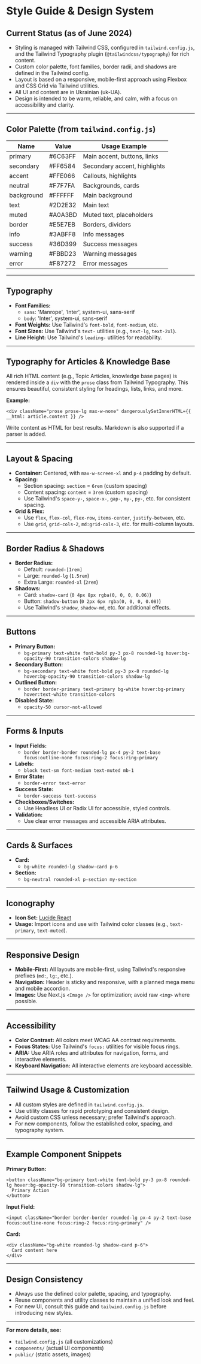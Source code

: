 # Style Guide & Design System

## Current Status (as of June 2024)
- Styling is managed with Tailwind CSS, configured in `tailwind.config.js`, and the Tailwind Typography plugin (`@tailwindcss/typography`) for rich content.
- Custom color palette, font families, border radii, and shadows are defined in the Tailwind config.
- Layout is based on a responsive, mobile-first approach using Flexbox and CSS Grid via Tailwind utilities.
- All UI and content are in Ukrainian (uk-UA).
- Design is intended to be warm, reliable, and calm, with a focus on accessibility and clarity.

---

## Color Palette (from `tailwind.config.js`)

| Name       | Value      | Usage Example                |
|------------|------------|-----------------------------|
| primary    | #6C63FF    | Main accent, buttons, links  |
| secondary  | #FF6584    | Secondary accent, highlights |
| accent     | #FFE066    | Callouts, highlights         |
| neutral    | #F7F7FA    | Backgrounds, cards           |
| background | #FFFFFF    | Main background              |
| text       | #2D2E32    | Main text                    |
| muted      | #A0A3BD    | Muted text, placeholders     |
| border     | #E5E7EB    | Borders, dividers            |
| info       | #3ABFF8    | Info messages                |
| success    | #36D399    | Success messages             |
| warning    | #FBBD23    | Warning messages             |
| error      | #F87272    | Error messages               |

---

## Typography
- **Font Families:**
  - `sans`: 'Manrope', 'Inter', system-ui, sans-serif
  - `body`: 'Inter', system-ui, sans-serif
- **Font Weights:** Use Tailwind's `font-bold`, `font-medium`, etc.
- **Font Sizes:** Use Tailwind's `text-` utilities (e.g., `text-lg`, `text-2xl`).
- **Line Height:** Use Tailwind's `leading-` utilities for readability.

---

## Typography for Articles & Knowledge Base

All rich HTML content (e.g., Topic Articles, knowledge base pages) is rendered inside a `div` with the `prose` class from Tailwind Typography. This ensures beautiful, consistent styling for headings, lists, links, and more.

**Example:**
```tsx
<div className="prose prose-lg max-w-none" dangerouslySetInnerHTML={{ __html: article.content }} />
```

Write content as HTML for best results. Markdown is also supported if a parser is added.

---

## Layout & Spacing
- **Container:** Centered, with `max-w-screen-xl` and `p-4` padding by default.
- **Spacing:**
  - Section spacing: `section` = `6rem` (custom spacing)
  - Content spacing: `content` = `3rem` (custom spacing)
  - Use Tailwind's `space-y-`, `space-x-`, `gap-`, `my-`, `py-`, etc. for consistent spacing.
- **Grid & Flex:**
  - Use `flex`, `flex-col`, `flex-row`, `items-center`, `justify-between`, etc.
  - Use `grid`, `grid-cols-2`, `md:grid-cols-3`, etc. for multi-column layouts.

---

## Border Radius & Shadows
- **Border Radius:**
  - Default: `rounded-[1rem]`
  - Large: `rounded-lg` (`1.5rem`)
  - Extra Large: `rounded-xl` (`2rem`)
- **Shadows:**
  - Card: `shadow-card` (`0 4px 8px rgba(0, 0, 0, 0.06)`)
  - Button: `shadow-button` (`0 2px 6px rgba(0, 0, 0, 0.08)`)
  - Use Tailwind's `shadow`, `shadow-md`, etc. for additional effects.

---

## Buttons
- **Primary Button:**
  - `bg-primary text-white font-bold py-3 px-8 rounded-lg hover:bg-opacity-90 transition-colors shadow-lg`
- **Secondary Button:**
  - `bg-secondary text-white font-bold py-3 px-8 rounded-lg hover:bg-opacity-90 transition-colors shadow-lg`
- **Outlined Button:**
  - `border border-primary text-primary bg-white hover:bg-primary hover:text-white transition-colors`
- **Disabled State:**
  - `opacity-50 cursor-not-allowed`

---

## Forms & Inputs
- **Input Fields:**
  - `border border-border rounded-lg px-4 py-2 text-base focus:outline-none focus:ring-2 focus:ring-primary`
- **Labels:**
  - `block text-sm font-medium text-muted mb-1`
- **Error State:**
  - `border-error text-error`
- **Success State:**
  - `border-success text-success`
- **Checkboxes/Switches:**
  - Use Headless UI or Radix UI for accessible, styled controls.
- **Validation:**
  - Use clear error messages and accessible ARIA attributes.

---

## Cards & Surfaces
- **Card:**
  - `bg-white rounded-lg shadow-card p-6`
- **Section:**
  - `bg-neutral rounded-xl p-section my-section`

---

## Iconography
- **Icon Set:** [Lucide React](https://lucide.dev/icons/)
- **Usage:** Import icons and use with Tailwind color classes (e.g., `text-primary`, `text-muted`).

---

## Responsive Design
- **Mobile-First:** All layouts are mobile-first, using Tailwind's responsive prefixes (`md:`, `lg:`, etc.).
- **Navigation:** Header is sticky and responsive, with a planned mega menu and mobile accordion.
- **Images:** Use Next.js `<Image />` for optimization; avoid raw `<img>` where possible.

---

## Accessibility
- **Color Contrast:** All colors meet WCAG AA contrast requirements.
- **Focus States:** Use Tailwind's `focus:` utilities for visible focus rings.
- **ARIA:** Use ARIA roles and attributes for navigation, forms, and interactive elements.
- **Keyboard Navigation:** All interactive elements are keyboard accessible.

---

## Tailwind Usage & Customization
- All custom styles are defined in `tailwind.config.js`.
- Use utility classes for rapid prototyping and consistent design.
- Avoid custom CSS unless necessary; prefer Tailwind's approach.
- For new components, follow the established color, spacing, and typography system.

---

## Example Component Snippets

**Primary Button:**
```tsx
<button className="bg-primary text-white font-bold py-3 px-8 rounded-lg hover:bg-opacity-90 transition-colors shadow-lg">
  Primary Action
</button>
```

**Input Field:**
```tsx
<input className="border border-border rounded-lg px-4 py-2 text-base focus:outline-none focus:ring-2 focus:ring-primary" />
```

**Card:**
```tsx
<div className="bg-white rounded-lg shadow-card p-6">
  Card content here
</div>
```

---

## Design Consistency
- Always use the defined color palette, spacing, and typography.
- Reuse components and utility classes to maintain a unified look and feel.
- For new UI, consult this guide and `tailwind.config.js` before introducing new styles.

---

**For more details, see:**
- `tailwind.config.js` (all customizations)
- `components/` (actual UI components)
- `public/` (static assets, images)
